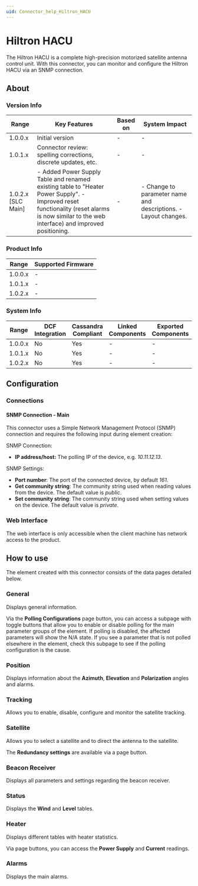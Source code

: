```yaml
---
uid: Connector_help_Hiltron_HACU
---
```


# Hiltron HACU

The Hiltron HACU is a complete high-precision motorized satellite antenna control unit. With this connector, you can monitor and configure the Hiltron HACU via an SNMP connection.

## About

### Version Info

| **Range**            | **Key Features**                                                                                                                                                                             | **Based on** | **System Impact**                                               |
|----------------------|----------------------------------------------------------------------------------------------------------------------------------------------------------------------------------------------|--------------|-----------------------------------------------------------------|
| 1.0.0.x              | Initial version                                                                                                                                                                              | \-           | \-                                                              |
| 1.0.1.x              | Connector review: spelling corrections, discrete updates, etc.                                                                                                                               | \-           | \-                                                              |
| 1.0.2.x \[SLC Main\] | \- Added Power Supply Table and renamed existing table to "Heater Power Supply". - Improved reset functionality (reset alarms is now similar to the web interface) and improved positioning. | \-           | \- Change to parameter name and descriptions. - Layout changes. |

### Product Info

| Range     | Supported Firmware     |
|-----------|------------------------|
| 1.0.0.x   | \-                     |
| 1.0.1.x   | \-                     |
| 1.0.2.x   | \-                     |

### System Info

| Range     | DCF Integration     | Cassandra Compliant     | Linked Components     | Exported Components     |
|-----------|---------------------|-------------------------|-----------------------|-------------------------|
| 1.0.0.x   | No                  | Yes                     | \-                    | \-                      |
| 1.0.1.x   | No                  | Yes                     | \-                    | \-                      |
| 1.0.2.x   | No                  | Yes                     | \-                    | \-                      |

## Configuration

### Connections

#### SNMP Connection - Main

This connector uses a Simple Network Management Protocol (SNMP) connection and requires the following input during element creation:

SNMP Connection:

- **IP address/host:** The polling IP of the device, e.g. *10.11.12.13*.

SNMP Settings:

- **Port number**: The port of the connected device, by default *161*.
- **Get community string**: The community string used when reading values from the device. The default value is *public*.
- **Set community string**: The community string used when setting values on the device. The default value is *private*.

### Web Interface

The web interface is only accessible when the client machine has network access to the product.

## How to use

The element created with this connector consists of the data pages detailed below.

### General

Displays general information.

Via the **Polling Configurations** page button, you can access a subpage with toggle buttons that allow you to enable or disable polling for the main parameter groups of the element. If polling is disabled, the affected parameters will show the N/A state. If you see a parameter that is not polled elsewhere in the element, check this subpage to see if the polling configuration is the cause.

### Position

Displays information about the **Azimuth**, **Elevation** and **Polarization** angles and alarms.

### Tracking

Allows you to enable, disable, configure and monitor the satellite tracking.

### Satellite

Allows you to select a satellite and to direct the antenna to the satellite.

The **Redundancy settings** are available via a page button.

### Beacon Receiver

Displays all parameters and settings regarding the beacon receiver.

### Status

Displays the **Wind** and **Level** tables.

### Heater

Displays different tables with heater statistics.

Via page buttons, you can access the **Power Supply** and **Current** readings.

### Alarms

Displays the main alarms.
